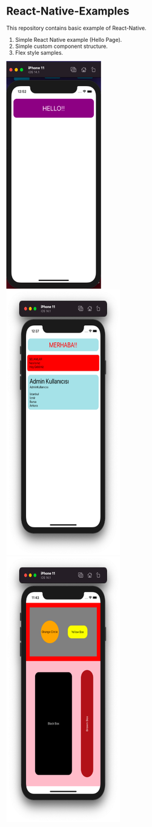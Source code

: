 # React-Native-Examples
This repository contains basic example of React-Native. 
1) Simple React Native example (Hello Page).
2) Simple custom component structure.
3) Flex style samples.
<div>
<img src="images/hello.png" width="250" height="600">
<img src="images/custom-component.png" width="300" height="700" >
<img src="images/flex.png" width="300" height="700" >
  </div>





